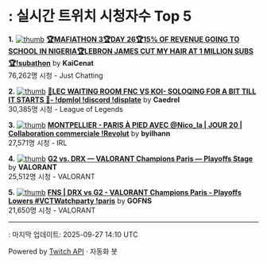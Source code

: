 # : 실시간 트위치 시청자수 Top 5

**1.** [![thumb](https://static-cdn.jtvnw.net/previews-ttv/live_user_kaicenat-320x180.jpg)](https://twitch.tv/KaiCenat)
**[🏆MAFIATHON 3🏆DAY 26🏆15% OF REVENUE GOING TO SCHOOL IN NIGERIA🏆LEBRON JAMES CUT MY HAIR AT 1 MILLION SUBS🏆!subathon](https://twitch.tv/KaiCenat)** by **KaiCenat**<br>76,262명 시청  - Just Chatting

**2.** [![thumb](https://static-cdn.jtvnw.net/previews-ttv/live_user_caedrel-320x180.jpg)](https://twitch.tv/Caedrel)
**[🔴LEC WAITING ROOM FNC VS KOI- SOLOQING FOR A BIT TILL IT STARTS 🔴-  !dpmlol !discord !displate](https://twitch.tv/Caedrel)** by **Caedrel**<br>30,385명 시청  - League of Legends

**3.** [![thumb](https://static-cdn.jtvnw.net/previews-ttv/live_user_byilhann-320x180.jpg)](https://twitch.tv/byilhann)
**[MONTPELLIER - PARIS À PIED AVEC @Nico_la | JOUR 20 | Collaboration commerciale !Revolut](https://twitch.tv/byilhann)** by **byilhann**<br>27,571명 시청  - IRL

**4.** [![thumb](https://static-cdn.jtvnw.net/previews-ttv/live_user_valorant-320x180.jpg)](https://twitch.tv/VALORANT)
**[G2 vs. DRX — VALORANT Champions Paris — Playoffs Stage](https://twitch.tv/VALORANT)** by **VALORANT**<br>25,512명 시청  - VALORANT

**5.** [![thumb](https://static-cdn.jtvnw.net/previews-ttv/live_user_gofns-320x180.jpg)](https://twitch.tv/GOFNS)
**[FNS | DRX vs G2 - VALORANT Champions Paris - Playoffs Lowers #VCTWatchparty !paris](https://twitch.tv/GOFNS)** by **GOFNS**<br>21,650명 시청  - VALORANT


---
: 마지막 업데이트: 2025-09-27 14:10 UTC

Powered by [Twitch API](https://dev.twitch.tv/docs/api/reference) · 자동화 봇